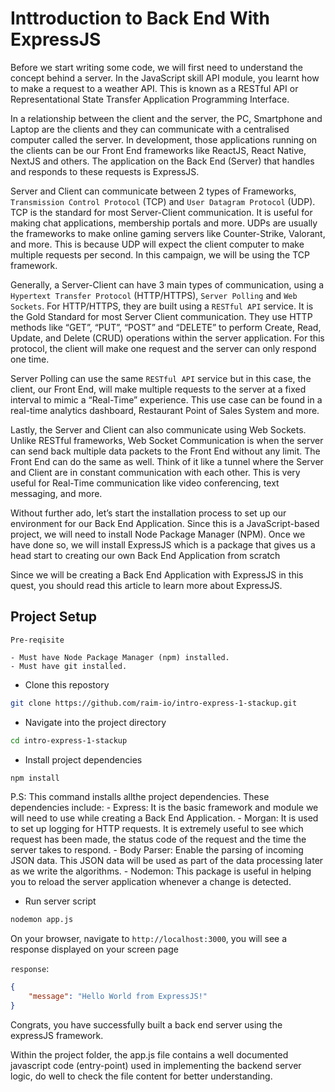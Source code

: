 # Inttroduction to Back End With ExpressJS

Before we start writing some code, we will first need to understand the concept behind a server. In the JavaScript skill API module, you learnt how to make a request to a weather API. This is known as a RESTful API or Representational State Transfer Application Programming Interface.

In a relationship between the client and the server, the PC, Smartphone and Laptop are the clients and they can communicate with a centralised computer called the server. In development, those applications running on the clients can be our Front End frameworks like ReactJS, React Native, NextJS and others. The application on the Back End (Server) that handles and responds to these requests is ExpressJS.

Server and Client can communicate between 2 types of Frameworks, `Transmission Control Protocol` (TCP) and `User Datagram Protocol` (UDP). TCP is the standard for most Server-Client communication. It is useful for making chat applications, membership portals and more. UDPs are usually the frameworks to make online gaming servers like Counter-Strike, Valorant, and more. This is because UDP will expect the client computer to make multiple requests per second. In this campaign, we will be using the TCP framework.

Generally, a Server-Client can have 3 main types of communication, using a `Hypertext Transfer Protocol` (HTTP/HTTPS), `Server Polling` and `Web Sockets`. For HTTP/HTTPS, they are built using a `RESTful API` service. It is the Gold Standard for most Server Client communication. They use HTTP methods like “GET”, “PUT”, “POST” and “DELETE” to perform Create, Read, Update, and Delete (CRUD) operations within the server application. For this protocol, the client will make one request and the server can only respond one time.

Server Polling can use the same `RESTful API` service but in this case, the client, our Front End, will make multiple requests to the server at a fixed interval to mimic a “Real-Time” experience. This use case can be found in a real-time analytics dashboard, Restaurant Point of Sales System and more.

Lastly, the Server and Client can also communicate using Web Sockets. Unlike RESTful frameworks, Web Socket Communication is when the server can send back multiple data packets to the Front End without any limit. The Front End can do the same as well. Think of it like a tunnel where the Server and Client are in constant communication with each other. This is very useful for Real-Time communication like video conferencing, text messaging, and more.

Without further ado, let’s start the installation process to set up our environment for our Back End Application. Since this is a JavaScript-based project, we will need to install Node Package Manager (NPM). Once we have done so, we will install ExpressJS which is a package that gives us a head start to creating our own Back End Application from scratch

Since we will be creating a Back End Application with ExpressJS in this quest, you should read this article to learn more about ExpressJS.

## Project Setup

`Pre-reqisite`

    - Must have Node Package Manager (npm) installed.
    - Must have git installed.

- Clone this repostory
```bash
git clone https://github.com/raim-io/intro-express-1-stackup.git
```
- Navigate into the project directory
```bash
cd intro-express-1-stackup
```
- Install project dependencies
```bash
npm install
```
P.S: This command installs allthe project dependencies. These dependencies include:
    - Express: It is the basic framework and module we will need to use while creating a Back End Application.
    - Morgan: It is used to set up logging for HTTP requests. It is extremely useful to see which request has been made, the status code of the request and the time the server takes to respond.
    - Body Parser: Enable the parsing of incoming JSON data. This JSON data will be used as part of the data processing later as we write the algorithms.
    - Nodemon: This package is useful in helping you to reload the server application whenever a change is detected.

- Run server script
```bash
nodemon app.js
```

On your browser, navigate to `http://localhost:3000`, you will see a response displayed on your screen page

`response`:
```json
{
    "message": "Hello World from ExpressJS!"
}
```

Congrats, you have successfully built a back end server using the expressJS framework.

Within the project folder, the app.js file contains a well documented javascript code (entry-point) used in implementing the backend server logic, do well to check the file content for better understanding.
